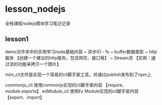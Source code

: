 # lesson_nodejs
全栈课程nodejs模块学习笔记记录

## lesson1
demo文件夹中的实例学习node基础内容
~ 异步IO - fs
~ buffer数据类型
~ http服务 【创建一个建议的http服务，包含网页、接口等】 
~ Stream流  【实例：通过流的功能来拷贝一个图片】

mini_cli文件是实现一个简易的cli脚手架工具，并通过publish发布到了npm上

commonjs_cli    使用commonjs实现的cli脚手架内容   【require、module.exports】
esModule_cli     使用Es Module实现的cli脚手架内容    【export、import】
